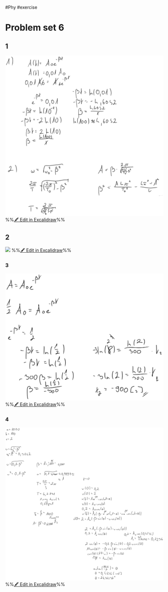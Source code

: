 #Phy #exercise 

# Problem set 6
## 1
![](attachments/Exercise%2024.05.2024%2024.05.2024%2012_28_31.excalidraw.svg)
%%[🖋 Edit in Excalidraw](attachments/Exercise%2024.05.2024%2024.05.2024%2012_28_31.excalidraw.md)%%

## 2
![](attachments/Exercise%2024.05.2024%2024.05.2024%2012_41_50.excalidraw.svg)
%%[🖋 Edit in Excalidraw](attachments/Exercise%2024.05.2024%2024.05.2024%2012_41_50.excalidraw.md)%%

### 3
![](attachments/Exercise%2024.05.2024%2024.05.2024%2012_53_54.excalidraw.svg)
%%[🖋 Edit in Excalidraw](attachments/Exercise%2024.05.2024%2024.05.2024%2012_53_54.excalidraw.md)%%

### 4
![](attachments/Exercise%2024.05.2024%2024.05.2024%2012_58_43.excalidraw.svg)
%%[🖋 Edit in Excalidraw](attachments/Exercise%2024.05.2024%2024.05.2024%2012_58_43.excalidraw.md)%%